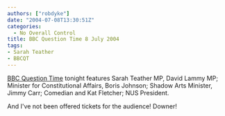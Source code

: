 ```yaml
---
authors: ["robdyke"]
date: "2004-07-08T13:30:51Z"
categories:
  - No Overall Control
title: BBC Question Time 8 July 2004
tags:
- Sarah Teather
- BBCQT
---
```

[BBC Question Time](http://news.bbc.co.uk/1/hi/programmes/question_time/3869423.stm) tonight features Sarah Teather MP, David Lammy MP; Minister for Constitutional Affairs, Boris Johnson; Shadow Arts Minister, Jimmy Carr; Comedian and Kat Fletcher; NUS President.

And I've not been offered tickets for the audience! Downer!
